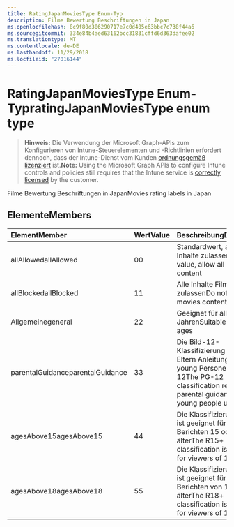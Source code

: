 ```yaml
---
title: RatingJapanMoviesType Enum-Typ
description: Filme Bewertung Beschriftungen in Japan
ms.openlocfilehash: 8c9f80d306290717e7c0d405e63bbc7c738f44a6
ms.sourcegitcommit: 334e84b4aed63162bcc31831cffd6d363dafee02
ms.translationtype: MT
ms.contentlocale: de-DE
ms.lasthandoff: 11/29/2018
ms.locfileid: "27016144"
---
```

# <a name="ratingjapanmoviestype-enum-type"></a><span data-ttu-id="0c904-103">RatingJapanMoviesType Enum-Typ</span><span class="sxs-lookup"><span data-stu-id="0c904-103">ratingJapanMoviesType enum type</span></span>

> <span data-ttu-id="0c904-104">**Hinweis:** Die Verwendung der Microsoft Graph-APIs zum Konfigurieren von Intune-Steuerelementen und -Richtlinien erfordert dennoch, dass der Intune-Dienst vom Kunden [ordnungsgemäß lizenziert](https://go.microsoft.com/fwlink/?linkid=839381) ist.</span><span class="sxs-lookup"><span data-stu-id="0c904-104">**Note:** Using the Microsoft Graph APIs to configure Intune controls and policies still requires that the Intune service is [correctly licensed](https://go.microsoft.com/fwlink/?linkid=839381) by the customer.</span></span>

<span data-ttu-id="0c904-105">Filme Bewertung Beschriftungen in Japan</span><span class="sxs-lookup"><span data-stu-id="0c904-105">Movies rating labels in Japan</span></span>
## <a name="members"></a><span data-ttu-id="0c904-106">Elemente</span><span class="sxs-lookup"><span data-stu-id="0c904-106">Members</span></span>
|<span data-ttu-id="0c904-107">Element</span><span class="sxs-lookup"><span data-stu-id="0c904-107">Member</span></span>|<span data-ttu-id="0c904-108">Wert</span><span class="sxs-lookup"><span data-stu-id="0c904-108">Value</span></span>|<span data-ttu-id="0c904-109">Beschreibung</span><span class="sxs-lookup"><span data-stu-id="0c904-109">Description</span></span>|
|:---|:---|:---|
|<span data-ttu-id="0c904-110">allAllowed</span><span class="sxs-lookup"><span data-stu-id="0c904-110">allAllowed</span></span>|<span data-ttu-id="0c904-111">0</span><span class="sxs-lookup"><span data-stu-id="0c904-111">0</span></span>|<span data-ttu-id="0c904-112">Standardwert, alle Filme Inhalte zulassen</span><span class="sxs-lookup"><span data-stu-id="0c904-112">Default value, allow all movies content</span></span>|
|<span data-ttu-id="0c904-113">allBlocked</span><span class="sxs-lookup"><span data-stu-id="0c904-113">allBlocked</span></span>|<span data-ttu-id="0c904-114">1</span><span class="sxs-lookup"><span data-stu-id="0c904-114">1</span></span>|<span data-ttu-id="0c904-115">Alle Inhalte Filme nicht zulassen</span><span class="sxs-lookup"><span data-stu-id="0c904-115">Do not allow any movies content</span></span>|
|<span data-ttu-id="0c904-116">Allgemeine</span><span class="sxs-lookup"><span data-stu-id="0c904-116">general</span></span>|<span data-ttu-id="0c904-117">2</span><span class="sxs-lookup"><span data-stu-id="0c904-117">2</span></span>|<span data-ttu-id="0c904-118">Geeignet für alle Jahren</span><span class="sxs-lookup"><span data-stu-id="0c904-118">Suitable for all ages</span></span>|
|<span data-ttu-id="0c904-119">parentalGuidance</span><span class="sxs-lookup"><span data-stu-id="0c904-119">parentalGuidance</span></span>|<span data-ttu-id="0c904-120">3</span><span class="sxs-lookup"><span data-stu-id="0c904-120">3</span></span>|<span data-ttu-id="0c904-121">Die Bild-12-Klassifizierung fordert Eltern Anleitungen für young Personen unter 12</span><span class="sxs-lookup"><span data-stu-id="0c904-121">The PG-12 classification requests parental guidance for young people under 12</span></span>|
|<span data-ttu-id="0c904-122">agesAbove15</span><span class="sxs-lookup"><span data-stu-id="0c904-122">agesAbove15</span></span>|<span data-ttu-id="0c904-123">4</span><span class="sxs-lookup"><span data-stu-id="0c904-123">4</span></span>|<span data-ttu-id="0c904-124">Die Klassifizierung R15 + ist geeignet für Leser von Berichten 15 oder älter</span><span class="sxs-lookup"><span data-stu-id="0c904-124">The R15+ classification is suitable for viewers of 15 or older</span></span>|
|<span data-ttu-id="0c904-125">agesAbove18</span><span class="sxs-lookup"><span data-stu-id="0c904-125">agesAbove18</span></span>|<span data-ttu-id="0c904-126">5</span><span class="sxs-lookup"><span data-stu-id="0c904-126">5</span></span>|<span data-ttu-id="0c904-127">Die Klassifizierung R18 + ist geeignet für Leser von Berichten von 18 oder älter</span><span class="sxs-lookup"><span data-stu-id="0c904-127">The R18+ classification is suitable for viewers of 18 or older</span></span>|



